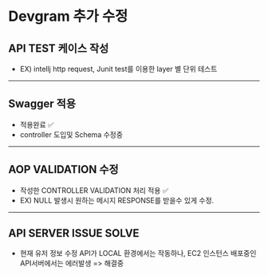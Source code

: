 # Devgram 추가 수정 


## API TEST 케이스 작성 
- EX) intellj http request, Junit test를 이용한 layer 별 단위 테스트
 <hr/>
 
 
## Swagger 적용 
- 적용완료 ✅
- controller 도입및 Schema 수정중
 <hr/>
 
 
## AOP VALIDATION 수정 
- 작성한 CONTROLLER VALIDATION 처리 적용 ✅ 
- EX) NULL 발생시 원하는 메시지 RESPONSE를 받을수 있게 수정.
 <hr/>
 

## API SERVER ISSUE SOLVE 
- 현재 유저 정보 수정 API가 LOCAL 환경에서는 작동하나,
EC2 인스턴스 배포중인 API서버에서는 에러발생 
=> 해결중
